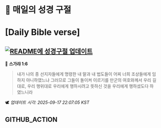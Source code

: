 # 🙏 매일의 성경 구절
# [Daily Bible verse]
## [![README에 성경구절 업데이트](https://github.com/DONGSUKA/first_test/actions/workflows/update-readme-bible.yml/badge.svg)](https://github.com/DONGSUKA/first_test/actions/workflows/update-readme-bible.yml)
<!-- START_BIBLE_VERSE -->
📖 **스가랴 1:6**
> 내가 나의 종 선지자들에게 명령한 내 말과 내 법도들이 어찌 너희 조상들에게 임하지 아니하였느냐 그러므로 그들이 돌이켜 이르기를 만군의 여호와께서 우리 길대로, 우리 행위대로 우리에게 행하시려고 뜻하신 것을 우리에게 행하셨도다 하였느니라

🕊️ _업데이트 시각: 2025-09-17 22:07:05 KST_
  <!-- END_BIBLE_VERSE -->
## GITHUB_ACTION
